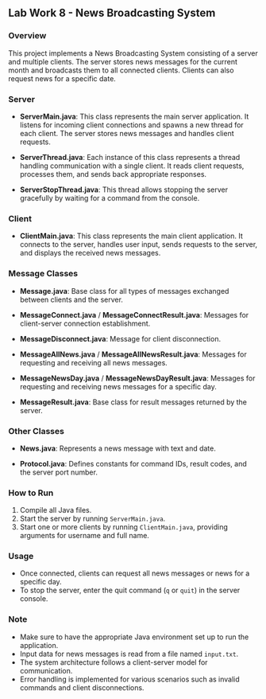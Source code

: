 ## Lab Work 8 - News Broadcasting System

### Overview
This project implements a News Broadcasting System consisting of a server and multiple clients. The server stores news messages for the current month and broadcasts them to all connected clients. Clients can also request news for a specific date.

### Server
- **ServerMain.java**: This class represents the main server application. It listens for incoming client connections and spawns a new thread for each client. The server stores news messages and handles client requests.

- **ServerThread.java**: Each instance of this class represents a thread handling communication with a single client. It reads client requests, processes them, and sends back appropriate responses.

- **ServerStopThread.java**: This thread allows stopping the server gracefully by waiting for a command from the console.

### Client
- **ClientMain.java**: This class represents the main client application. It connects to the server, handles user input, sends requests to the server, and displays the received news messages.

### Message Classes
- **Message.java**: Base class for all types of messages exchanged between clients and the server.

- **MessageConnect.java** / **MessageConnectResult.java**: Messages for client-server connection establishment.

- **MessageDisconnect.java**: Message for client disconnection.

- **MessageAllNews.java** / **MessageAllNewsResult.java**: Messages for requesting and receiving all news messages.

- **MessageNewsDay.java** / **MessageNewsDayResult.java**: Messages for requesting and receiving news messages for a specific day.

- **MessageResult.java**: Base class for result messages returned by the server.

### Other Classes
- **News.java**: Represents a news message with text and date.

- **Protocol.java**: Defines constants for command IDs, result codes, and the server port number.

### How to Run
1. Compile all Java files.
2. Start the server by running `ServerMain.java`.
3. Start one or more clients by running `ClientMain.java`, providing arguments for username and full name.

### Usage
- Once connected, clients can request all news messages or news for a specific day.
- To stop the server, enter the quit command (`q` or `quit`) in the server console.

### Note
- Make sure to have the appropriate Java environment set up to run the application.
- Input data for news messages is read from a file named `input.txt`.
- The system architecture follows a client-server model for communication.
- Error handling is implemented for various scenarios such as invalid commands and client disconnections.